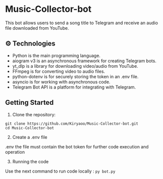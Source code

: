 # Music-Collector-bot

This bot allows users to send a song title to Telegram and receive an audio file downloaded from YouTube.

## ⚙️ Technologies

- Python is the main programming language.
- aiogram v3 is an asynchronous framework for creating Telegram bots.
- yt_dlp is a library for downloading video/audio from YouTube.
- FFmpeg is for converting video to audio files.
- python-dotenv is for securely storing the token in an .env file.
- asyncio is for working with asynchronous code.
- Telegram Bot API is a platform for integrating with Telegram.

## Getting Started

1. Clone the repository:
   
```
git clone https://github.com/Kiryaoo/Music-Collector-bot.git
cd Music-Collector-bot
```

2. Create a .env file

.env the file must contain the bot token for further code execution and operation

3. Running the code 
   
Use the next command to run code locally :
``
py bot.py
``
